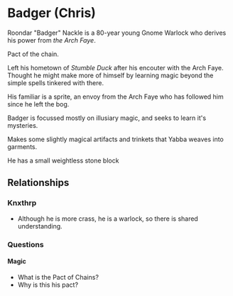 # Badger (Chris)

Roondar "Badger" Nackle is a 80-year young Gnome Warlock who derives his
power from _the Arch Faye_.

Pact of the chain.

Left his hometown of _Stumble Duck_ after his encouter with the
Arch Faye. Thought he might make more of himself by learning magic
beyond the simple spells tinkered with there.

His familiar is a sprite, an envoy from the Arch Faye who has followed
him since he left the bog.

Badger is focussed mostly on illusiary magic, and seeks to learn it's mysteries.

Makes some slightly magical artifacts and trinkets that Yabba weaves into garments.

He has a small weightless stone block

## Relationships

### Knxthrp

- Although he is more crass, he is a warlock, so there is shared understanding.

### Questions

#### Magic

- What is the Pact of Chains?
- Why is this his pact?
